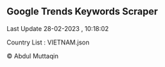 

## Google Trends Keywords Scraper 
 
Last Update 28-02-2023 , 10:18:02

Country List :
VIETNAM.json



© Abdul Muttaqin 
